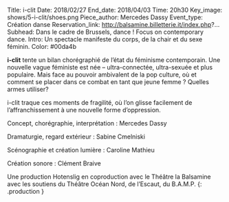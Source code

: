 Title: i-clit
Date: 2018/02/27
End_date: 2018/04/03
Time: 20h30
Key_image: shows/5-i-clit/shoes.png
Piece_author: Mercedes Dassy
Event_type: Création danse
Reservation_link: http://balsamine.billetterie.it/index.php?...
Subhead: Dans le cadre de Brussels, dance ! Focus on contemporary dance.
Intro: Un spectacle manifeste du corps, de la chair et du sexe féminin.
Color: #00da4b

**i-clit** tente un bilan chorégraphié de l’état du féminisme contemporain.
Une nouvelle vague féministe est née – ultra-connectée, ultra-sexuée et plus populaire. Mais face au pouvoir ambivalent de la pop culture, où et comment se placer dans ce combat en tant que jeune femme ? Quelles armes utiliser? 

i-clit traque ces moments de fragilité, où l’on glisse facilement de l’affranchissement à une nouvelle forme d’oppression.

Concept, chorégraphie, interprétation
:   Mercedes Dassy

Dramaturgie, regard extérieur
:   Sabine Cmelniski

Scénographie et création lumière
:   Caroline Mathieu

Création sonore
:   Clément Braive

Une production Hotenslig en coproduction avec le Théâtre la Balsamine avec les soutiens du Théâtre Océan Nord, de l’Escaut, du B.A.M.P.
{: .production }
